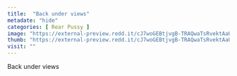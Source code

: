 ```yaml
---
title:  "Back under views"
metadate: "hide"
categories: [ Rear Pussy ]
image: "https://external-preview.redd.it/cJ7woGEBtjvgB-TRAQwaTsRvektAaUqBRElTImTdhNU.jpg?auto=webp&s=896d16486a20746d52a0ebd6ebf351903af639bc"
thumb: "https://external-preview.redd.it/cJ7woGEBtjvgB-TRAQwaTsRvektAaUqBRElTImTdhNU.jpg?width=640&crop=smart&auto=webp&s=c07f66e312b62a6dc2c4f2c1644c468d455c0d81"
visit: ""
---
```

Back under views
